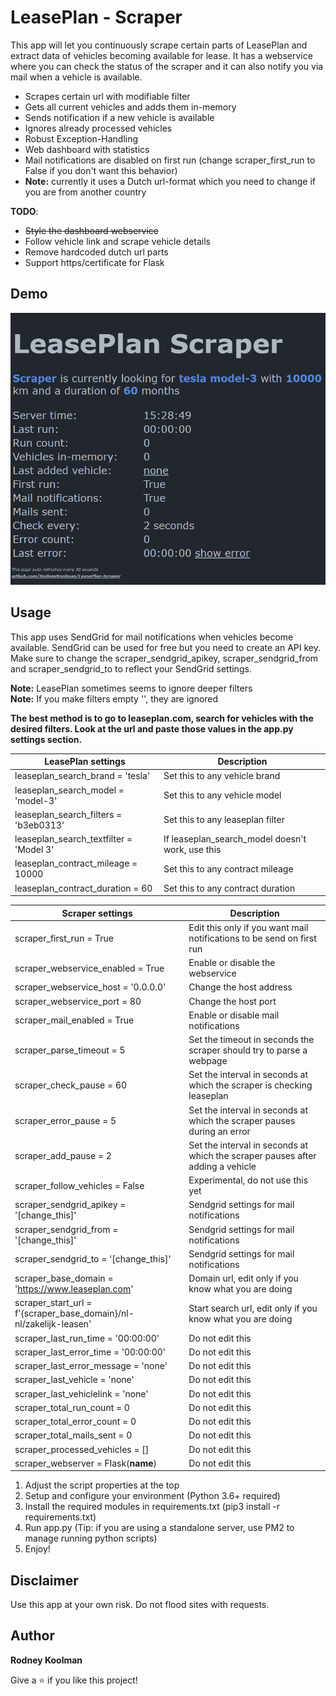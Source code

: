 # LeasePlan - Scraper

This app will let you continuously scrape certain parts of LeasePlan and extract data of vehicles becoming available for lease.
It has a webservice where you can check the status of the scraper and it can also notify you via mail when a vehicle is available.

- Scrapes certain url with modifiable filter
- Gets all current vehicles and adds them in-memory
- Sends notification if a new vehicle is available
- Ignores already processed vehicles
- Robust Exception-Handling
- Web dashboard with statistics
- Mail notifications are disabled on first run (change scraper_first_run to False if you don't want this behavior)
- **Note:** currently it uses a Dutch url-format which you need to change if you are from another country

**TODO**:
- ~~Style the dashboard webservice~~
- Follow vehicle link and scrape vehicle details
- Remove hardcoded dutch url parts
- Support https/certificate for Flask

## Demo

![demo](/demo/demo-scraper.gif)

## Usage

This app uses SendGrid for mail notifications when vehicles become available. SendGrid can be used for free but you need to create an API key.
Make sure to change the scraper_sendgrid_apikey, scraper_sendgrid_from and scraper_sendgrid_to to reflect your SendGrid settings.

**Note:** LeasePlan sometimes seems to ignore deeper filters  
**Note:** If you make filters empty '', they are ignored  

**The best method is to go to leaseplan.com, search for vehicles with the desired filters. Look at the url and paste those values in the app.py settings section.**

| LeasePlan settings | Description |
| --- | --- |
| leaseplan_search_brand = 'tesla' | Set this to any vehicle brand |
| leaseplan_search_model = 'model-3' | Set this to any vehicle model |
| leaseplan_search_filters = 'b3eb0313' | Set this to any leaseplan filter |
| leaseplan_search_textfilter = 'Model 3' | If leaseplan_search_model doesn't work, use this |
| leaseplan_contract_mileage = 10000 | Set this to any contract mileage |
| leaseplan_contract_duration = 60 | Set this to any contract duration |


| Scraper settings | Description |
| --- | --- |
| scraper_first_run = True | Edit this only if you want mail notifications to be send on first run |
| scraper_webservice_enabled = True | Enable or disable the webservice |
| scraper_webservice_host = '0.0.0.0' | Change the host address |
| scraper_webservice_port = 80 | Change the host port |
| scraper_mail_enabled = True | Enable or disable mail notifications |
| scraper_parse_timeout = 5 | Set the timeout in seconds the scraper should try to parse a webpage |
| scraper_check_pause = 60 | Set the interval in seconds at which the scraper is checking leaseplan |
| scraper_error_pause = 5 | Set the interval in seconds at which the scraper pauses during an error |
| scraper_add_pause = 2 | Set the interval in seconds at which the scraper pauses after adding a vehicle |
| scraper_follow_vehicles = False | Experimental, do not use this yet |
| scraper_sendgrid_apikey = '[change_this]' | Sendgrid settings for mail notifications |
| scraper_sendgrid_from = '[change_this]' | Sendgrid settings for mail notifications |
| scraper_sendgrid_to = '[change_this]' | Sendgrid settings for mail notifications |
| scraper_base_domain = 'https://www.leaseplan.com' | Domain url, edit only if you know what you are doing |
| scraper_start_url = f'{scraper_base_domain}/nl-nl/zakelijk-leasen' | Start search url, edit only if you know what you are doing |
| scraper_last_run_time = '00:00:00' | Do not edit this |
| scraper_last_error_time = '00:00:00' | Do not edit this |
| scraper_last_error_message = 'none' | Do not edit this |
| scraper_last_vehicle = 'none' | Do not edit this |
| scraper_last_vehiclelink = 'none' | Do not edit this |
| scraper_total_run_count = 0 | Do not edit this |
| scraper_total_error_count = 0 | Do not edit this |
| scraper_total_mails_sent = 0 | Do not edit this |
| scraper_processed_vehicles = [] | Do not edit this |
| scraper_webserver = Flask(__name__) | Do not edit this |

1. Adjust the script properties at the top
2. Setup and configure your environment (Python 3.6+ required)
3. Install the required modules in requirements.txt (pip3 install -r requirements.txt)
4. Run app.py (Tip: if you are using a standalone server, use PM2 to manage running python scripts)
6. Enjoy!

## Disclaimer

Use this app at your own risk. Do not flood sites with requests.

## Author

**Rodney Koolman**

Give a ⭐️ if you like this project!